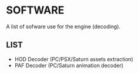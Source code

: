 # SOFTWARE
<p>A list of sofware use for the engine (decoding).</p>

## LIST 
* HOD Decoder (PC/PSX/Saturn assets extraction)
* PAF Decoder (PC/Saturn animation decoder)